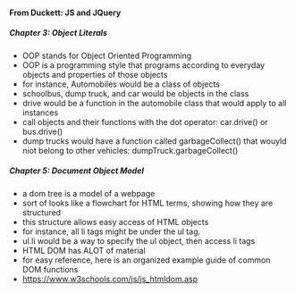 
#### From Duckett: JS and JQuery

##### Chapter 3: Object Literals
- OOP stands for Object Oriented Programming
- OOP is a programming style that programs according to everyday objects and properties of those objects
- for instance, Automobiles would be a class of objects
- schoolbus, dump truck, and car would be objects in the class
- drive would be a function in the automobile class that would apply to all instances
- call objects and their functions with the dot operator: car.drive() or bus.drive()
- dump trucks would have a function called garbageCollect() that wouyld niot belong to other vehicles: dumpTruck.garbageCollect()


##### Chapter 5: Document Object Model
- a dom tree is a model of a webpage
- sort of looks like a flowchart for HTML terms, showing how they are structured
- this structure allows easy access of HTML objects
- for instance, all li tags might be under the ul tag. 
- ul.li would be a way to specify the ul object, then access li tags
- HTML DOM has ALOT of material
- for easy reference, here is an organized example guide of common DOM functions
- https://www.w3schools.com/js/js_htmldom.asp